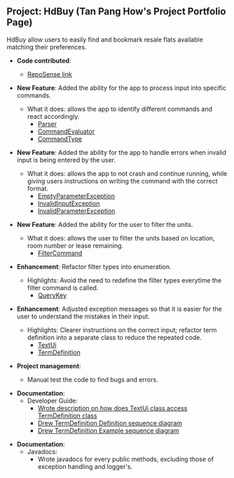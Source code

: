 ## Project: HdBuy (Tan Pang How's Project Portfolio Page)

HdBuy allow users to easily find and bookmark resale flats available matching their preferences.

* **Code contributed**:
    - [RepoSense link](https://nus-cs2113-ay2021s2.github.io/tp-dashboard/?search=&sort=groupTitle&sortWithin=title&since=&timeframe=commit&mergegroup=&groupSelect=groupByRepos&breakdown=false&tabOpen=true&tabType=authorship&tabAuthor=CabbageTime&tabRepo=AY2021S2-CS2113-F10-1%2Ftp%5Bmaster%5D&authorshipIsMergeGroup=false&authorshipFileTypes=docs~functional-code~test-code~other)
  
* **New Feature**: Added the ability for the app to process input into specific commands.
  * What it does: allows the app to identify different commands and react accordingly.
    - [Parser](https://github.com/AY2021S2-CS2113-F10-1/tp/blame/master/src/main/java/seedu/hdbuy/parser/Parser.java)
    - [CommandEvaluator](https://github.com/AY2021S2-CS2113-F10-1/tp/blame/master/src/main/java/seedu/hdbuy/parser/CommandEvaluator.java)
    - [CommandType](https://github.com/AY2021S2-CS2113-F10-1/tp/blame/master/src/main/java/seedu/hdbuy/parser/CommandType.java)
  
* **New Feature**: Added the ability for the app to handle errors when invalid input is being entered by the user.
  * What it does: allows the app to not crash and continue running, while giving users instructions on writing the command with the correct format.
    - [EmptyParameterException](https://github.com/AY2021S2-CS2113-F10-1/tp/blame/master/src/main/java/seedu/hdbuy/common/exception/EmptyParameterException.java)
    - [InvalidInputException](https://github.com/AY2021S2-CS2113-F10-1/tp/blame/master/src/main/java/seedu/hdbuy/common/exception/InvalidInputException.java)
    - [InvalidParameterException](https://github.com/AY2021S2-CS2113-F10-1/tp/blob/master/src/main/java/seedu/hdbuy/common/exception/InvalidParameterException.java)

* **New Feature**: Added the ability for the user to filter the units.
  * What it does: allows the user to filter the units based on location, room number or lease remaining.
    - [FilterCommand](https://github.com/AY2021S2-CS2113-F10-1/tp/blame/master/src/main/java/seedu/hdbuy/command/FilterCommand.java)

<div style="page-break-after: always;"></div>

* **Enhancement**: Refactor filter types into enumeration.
  * Highlights: Avoid the need to redefine the filter types everytime the filter command is called.
    - [QueryKey](https://github.com/AY2021S2-CS2113-F10-1/tp/blame/master/src/main/java/seedu/hdbuy/common/QueryKey.java)

* **Enhancement**: Adjusted exception messages so that it is easier for the user to understand the mistakes in their input.
  * Highlights: Clearer instructions on the correct input; refactor term definition into a separate class to reduce the repeated code.
    - [TextUi](https://github.com/AY2021S2-CS2113-F10-1/tp/blame/master/src/main/java/seedu/hdbuy/ui/TextUi.java)
    - [TermDefinition](https://github.com/AY2021S2-CS2113-F10-1/tp/blame/master/src/main/java/seedu/hdbuy/ui/TermDefinition.java)

* **Project management**:
  * Manual test the code to find bugs and errors.

<div style="page-break-after: always;"></div>

* **Documentation**:
  * Developer Guide:
    * [Wrote description on how does TextUi class access TermDefinition class](https://github.com/AY2021S2-CS2113-F10-1/tp/blame/master/docs/DeveloperGuide.md)
    * [Drew TermDefinition Definition sequence diagram](https://github.com/AY2021S2-CS2113-F10-1/tp/blame/master/docs/diagrams/TextUiDefinition.puml)
    * [Drew TermDefinition Example sequence diagram](https://github.com/AY2021S2-CS2113-F10-1/tp/blame/master/docs/diagrams/TextUiExample.puml)  

<div style="page-break-after: always;"></div>

* **Documentation**:
  * Javadocs:
    * Wrote javadocs for every public methods, excluding those of exception handling and logger's.